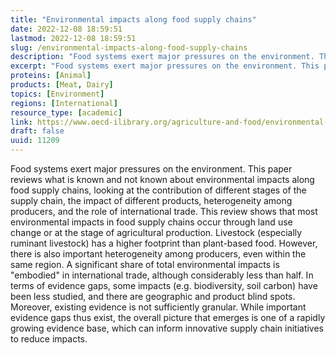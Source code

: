 ```yaml
---
title: "Environmental impacts along food supply chains"
date: 2022-12-08 18:59:51
lastmod: 2022-12-08 18:59:51
slug: /environmental-impacts-along-food-supply-chains
description: "Food systems exert major pressures on the environment. This paper reviews what is known and not known about environmental impacts along food supply chains, looking at the contribution of different stages of the supply chain, the impact of different products, heterogeneity among producers, and the role of international trade. This review shows that most environmental impacts in food supply chains occur through land use change or at the stage of agricultural production. Livestock (especially ruminant livestock) has a higher footprint than plant-based food."
excerpt: "Food systems exert major pressures on the environment. This paper reviews what is known and not known about environmental impacts along food supply chains, looking at the contribution of different stages of the supply chain, the impact of different products, heterogeneity among producers, and the role of international trade. This review shows that most environmental impacts in food supply chains occur through land use change or at the stage of agricultural production. Livestock (especially ruminant livestock) has a higher footprint than plant-based food."
proteins: [Animal]
products: [Meat, Dairy]
topics: [Environment]
regions: [International]
resource_type: [academic]
link: https://www.oecd-ilibrary.org/agriculture-and-food/environmental-impacts-along-food-supply-chains_48232173-en
draft: false
uuid: 11209
---
```

Food systems exert major pressures on the environment. This paper
reviews what is known and not known about environmental impacts along
food supply chains, looking at the contribution of different stages of
the supply chain, the impact of different products, heterogeneity among
producers, and the role of international trade. This review shows that
most environmental impacts in food supply chains occur through land use
change or at the stage of agricultural production. Livestock (especially
ruminant livestock) has a higher footprint than plant-based food.
However, there is also important heterogeneity among producers, even
within the same region. A significant share of total environmental
impacts is \"embodied\" in international trade, although considerably
less than half. In terms of evidence gaps, some impacts (e.g.
biodiversity, soil carbon) have been less studied, and there are
geographic and product blind spots. Moreover, existing evidence is not
sufficiently granular. While important evidence gaps thus exist, the
overall picture that emerges is one of a rapidly growing evidence base,
which can inform innovative supply chain initiatives to reduce impacts.

